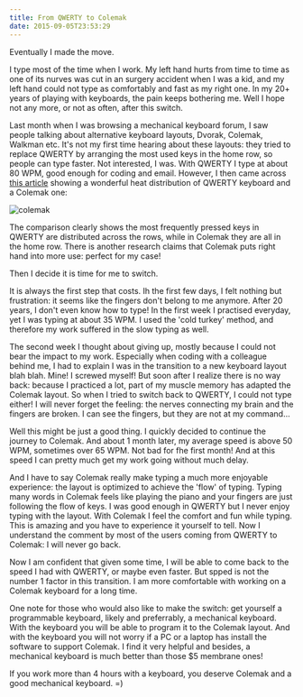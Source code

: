 ```yaml
---
title: From QWERTY to Colemak
date: 2015-09-05T23:53:29
---
```


Eventually I made the move.
<!--more-->

I type most of the time when I work. My left hand hurts from time to time as one of its nurves was cut in an surgery accident when I was a kid, and my left hand could not type as comfortably and fast as my right one. In my 20+ years of playing with keyboards, the pain keeps bothering me. Well I hope not any more, or not as often, after this switch.

Last month when I was browsing a mechanical keyboard forum, I saw people talking about alternative keyboard layouts, Dvorak, Colemak, Walkman etc. It's not my first time hearing about these layouts: they tried to replace QWERTY by arranging the most used keys in the home row, so people can type faster. Not interested, I was. With QWERTY I type at about 80 WPM, good enough for coding and email. However, I then came across [this article](http://blog.erw.dk/2015/02/27/4-years-with-colemak/) showing a wonderful heat distribution of QWERTY keyboard and a Colemak one:

![colemak](/galleries/colemak_qwerty_3d.png)

The comparison clearly shows the most frequently pressed keys in QWERTY are distributed across the rows, while in Colemak they are all in the home row. There is another research claims that Colemak puts right hand into more use: perfect for my case!

Then I decide it is time for me to switch.

It is always the first step that costs. Ih the first few days, I felt nothing but frustration: it seems like the fingers don't belong to me anymore. After 20 years, I don't even know how to type! In the first week I practised everyday, yet I was typing at about 35 WPM. I used the 'cold turkey' method, and therefore my work suffered in the slow typing as well.

The second week I thought about giving up, mostly because I could not bear the impact to my work. Especially when coding with a colleague behind me, I had to explain I was in the transition to a new keyboard layout blah blah. Mine! I screwed myself! But soon after I realize there is no way back: because I practiced a lot, part of my muscle memory has adapted the Colemak layout. So when I tried to switch back to QWERTY, I could not type either! I will never forget the feeling: the nerves connecting my brain and the fingers are broken. I can see the fingers, but they are not at my command...

Well this might be just a good thing. I quickly decided to continue the journey to Colemak. And about 1 month later, my average speed is above 50 WPM, sometimes over 65 WPM. Not bad for fhe first month! And at this speed I can pretty much get my work going without much delay.

And I have to say Colemak really make typing a much more enjoyable experience: the layout is optimized to achieve the 'flow' of typing. Typing many words in Colemak feels like playing the piano and your fingers are just following the flow of keys. I was good enough in QWERTY but I never enjoy typing with the layout. With Colemak I feel the comfort and fun while typing. This is amazing and you have to experience it yourself to tell. Now I understand the comment by most of the users coming from QWERTY to Colemak: I will never go back.

Now I am confident that given some time, I will be able to come back to the speed I had with QWERTY, or maybe even faster. But spped is not the number 1 factor in this transition. I am more comfortable with working on a Colemak keyboard for a long time.

One note for those who would also like to make the switch: get yourself a programmable keyboard, likely and preferrably, a mechanical keyboard. With the keyboard you will be able to program it to the Colemak layout. And with the keyboard you will not worry if a PC or a laptop has install the software to support Colemak. I find it very helpful and besides, a mechanical keyboard is much better than those $5 membrane ones!

If you work more than 4 hours with a keyboard, you deserve Colemak and a good mechanical keyboard. =)
